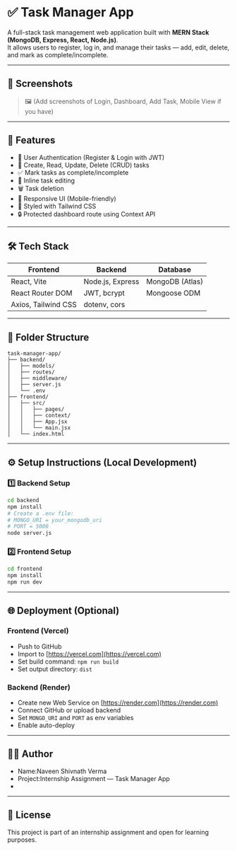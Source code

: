 
# ✅ Task Manager App

A full-stack task management web application built with **MERN Stack (MongoDB, Express, React, Node.js)**.  
It allows users to register, log in, and manage their tasks — add, edit, delete, and mark as complete/incomplete.

---

## 📸 Screenshots

> 🖼️ (Add screenshots of Login, Dashboard, Add Task, Mobile View if you have)

---

## 🚀 Features

- 🔐 User Authentication (Register & Login with JWT)
- 🧾 Create, Read, Update, Delete (CRUD) tasks
- ✅ Mark tasks as complete/incomplete
- 📝 Inline task editing
- 🗑️ Task deletion
- 📱 Responsive UI (Mobile-friendly)
- 🌈 Styled with Tailwind CSS
- 🔒 Protected dashboard route using Context API

---

## 🛠️ Tech Stack

| Frontend            | Backend                  | Database         |
|---------------------|--------------------------|------------------|
| React, Vite         | Node.js, Express         | MongoDB (Atlas)  |
| React Router DOM    | JWT, bcrypt              | Mongoose ODM     |
| Axios, Tailwind CSS | dotenv, cors             |                  |

---

## 📁 Folder Structure

```
task-manager-app/
├── backend/
│   ├── models/
│   ├── routes/
│   ├── middleware/
│   ├── server.js
│   └── .env
├── frontend/
│   ├── src/
│   │   ├── pages/
│   │   ├── context/
│   │   ├── App.jsx
│   │   └── main.jsx
│   └── index.html
```

---

## ⚙️ Setup Instructions (Local Development)

### 1️⃣ Backend Setup

```bash
cd backend
npm install
# Create a .env file:
# MONGO_URI = your_mongodb_uri
# PORT = 5000
node server.js
```

### 2️⃣ Frontend Setup

```bash
cd frontend
npm install
npm run dev
```

---

## 🌐 Deployment (Optional)

### Frontend (Vercel)
- Push to GitHub
- Import to [https://vercel.com](https://vercel.com)
- Set build command: `npm run build`
- Set output directory: `dist`

### Backend (Render)
- Create new Web Service on [https://render.com](https://render.com)
- Connect GitHub or upload backend
- Set `MONGO_URI` and `PORT` as env variables
- Enable auto-deploy

---

## 👨‍💻 Author

- Name:Naveen Shivnath Verma
- Project:Internship Assignment — Task Manager App
- 

---

## 📃 License

This project is part of an internship assignment and open for learning purposes.
